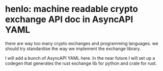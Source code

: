 # henlo: machine readable crypto exchange API doc in AsyncAPI YAML

there are way too many crypto exchanges and programming languages. we should try standardise the way we implement the exchange library.

I will add a bunch of AsyncAPI YAML here. In the near future I will set up a codegen that generates the rust exchange lib for python and crate for rust.
